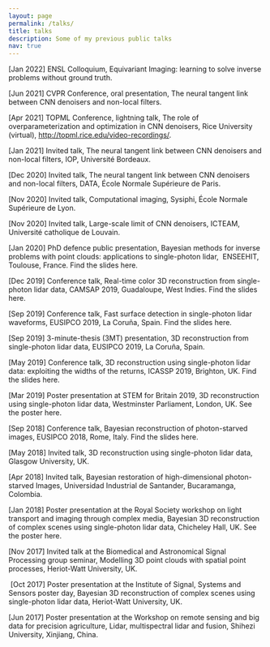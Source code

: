 ```yaml
---
layout: page
permalink: /talks/
title: talks
description: Some of my previous public talks
nav: true
---
```


[Jan 2022] ENSL Colloquium, Equivariant Imaging: learning to solve inverse problems without ground truth.

[Jun 2021] CVPR Conference, oral presentation, The neural tangent link between CNN denoisers and non-local filters.

[Apr 2021] TOPML Conference, lightning talk, The role of overparameterization and optimization in CNN denoisers, Rice University (virtual), http://topml.rice.edu/video-recordings/.

[Jan 2021] Invited talk, The neural tangent link between CNN denoisers and non-local filters, IOP, Université Bordeaux.

[Dec 2020] Invited talk, The neural tangent link between CNN denoisers and non-local filters, DATA, École Normale Supérieure de Paris.

[Nov 2020] Invited talk, Computational imaging, Sysiphi, École Normale Supérieure de Lyon.

[Nov 2020] Invited talk, Large-scale limit of CNN denoisers, ICTEAM, Université catholique de Louvain.

[Jan 2020] PhD defence public presentation, Bayesian methods for inverse problems with point clouds: applications to single-photon lidar,  ENSEEHIT, Toulouse, France. Find the slides here.

[Dec 2019] Conference talk, Real-time color 3D reconstruction from single-photon lidar data, CAMSAP 2019, Guadaloupe, West Indies. Find the slides here.

[Sep 2019] Conference talk, Fast surface detection in single-photon lidar waveforms, EUSIPCO 2019, La Coruña, Spain. Find the slides here.

[Sep 2019] 3-minute-thesis (3MT) presentation, 3D reconstruction from single-photon lidar data, EUSIPCO 2019, La Coruña, Spain.

[May 2019] Conference talk, 3D reconstruction using single-photon lidar data: exploiting the widths of the returns, ICASSP 2019, Brighton, UK. Find the slides here.

[Mar 2019] Poster presentation at STEM for Britain 2019, 3D reconstruction using single-photon lidar data, Westminster Parliament, London, UK. See the poster here.

[Sep 2018] Conference talk, Bayesian reconstruction of photon-starved images, EUSIPCO 2018, Rome, Italy. Find the slides here.

[May 2018] Invited talk, 3D reconstruction using single-photon lidar data, Glasgow University, UK.

[Apr 2018] Invited talk, Bayesian restoration of high-dimensional photon-starved Images, Universidad Industrial de Santander, Bucaramanga, Colombia.

[Jan 2018] Poster presentation at the Royal Society workshop on light transport and imaging through complex media, Bayesian 3D reconstruction of complex scenes using single-photon lidar data, Chicheley Hall, UK. See the poster here.

[Nov 2017] Invited talk at the Biomedical and Astronomical Signal Processing group seminar, Modelling 3D point clouds with spatial point processes, Heriot-Watt University, UK.

 [Oct 2017] Poster presentation at the Institute of Signal, Systems and Sensors poster day, Bayesian 3D reconstruction of complex scenes using single-photon lidar data, Heriot-Watt University, UK.

[Jun 2017] Poster presentation at the Workshop on remote sensing and big data for precision agriculture, Lidar, multispectral lidar and fusion, Shihezi University, Xinjiang, China.